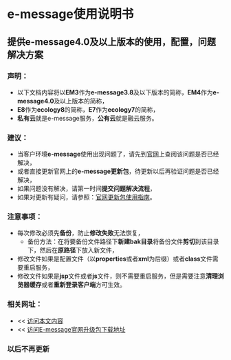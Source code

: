 # e-message使用说明书

## 提供e-message4.0及以上版本的使用，配置，问题解决方案

### 声明：

* 以下文档内容将以**EM3**作为**e-message3.8**及以下版本的简称，**EM4**作为**e-message4.0**及以上版本的简称，
* **E8**作为**ecology8**的简称，**E7**作为**ecology7**的简称，
* **私有云**就是e-message服务，**公有云**就是融云服务。

### 建议：

* 当客户环境**e-message**使用出现问题了，请先到[官网](http://im.cobiz.cn/html/download.html)上查阅该问题是否已经解决，
* 或者直接更新官网上的**e-message更新包**，待更新以后再验证问题是否已经解决，
* 如果问题没有解决，请第一时间**提交问题解决流程**，
* 如果对更新有疑问，请参照：[官网更新包使用指南](chapter3/updateEmessage.md)。

### 注意事项：

* 每次修改必须先**备份**，防止**修改失败**无法恢复，
  * 备份方法：在将要备份文件路径下**新建bak目录**将备份文件**剪切**到该目录下，然后在**原路径**下放入新文件，
* 修改文件如果是配置文件（以**properties**或者**xml**为后缀）或者**class**文件需要重启服务，
* 修改文件如果是**jsp**文件或者**js**文件，则不需要重启服务，但是需要注意**清理浏览器缓存**或者**重新登录客户端**方可生效。

### 相关网址：

* << [访问本文内容](https://joeyang20.gitbooks.io/e-message/content/)
* << [访问E-message官网升级包下载地址](http://im.cobiz.cn/html/download.html)

### 以后不再更新
